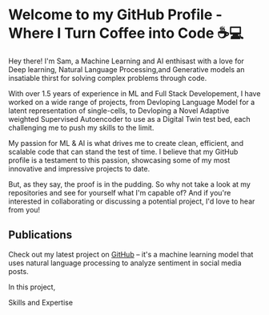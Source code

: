 
# Welcome to my GitHub Profile - Where I Turn Coffee into Code ☕️💻



Hey there! I'm Sam, a Machine Learning and AI enthisast with a love for Deep learning, Natural Language Processing,and Generative models an insatiable thirst for solving complex problems through code.

With over 1.5 years of experience in ML and Full Stack Developement, I have worked on a wide range of projects, from Devloping Language Model for a latent
representation of single-cells, to Devloping a Novel Adaptive weighted Supervised Autoencoder to use as a Digital Twin test bed,  each challenging me to push my skills to the limit.

My passion for ML & AI is what drives me to create clean, efficient, and scalable code that can stand the test of time. I believe that my GitHub profile is a testament to this passion, showcasing some of my most innovative and impressive projects to date.

But, as they say, the proof is in the pudding. So why not take a look at my repositories and see for yourself what I'm capable of? And if you're interested in collaborating or discussing a potential project, I'd love to hear from you!


## Publications 

Check out my latest project on [GitHub](https://github.com/myusername/myproject) – it's a machine learning model that uses natural language processing to analyze sentiment in social media posts.

In this project, 

Skills and Expertise
<!---
thethomasam/thethomasam is a ✨ special ✨ repository because its `README.md` (this file) appears on your GitHub profile.
You can click the Preview link to take a look at your changes.
--->
